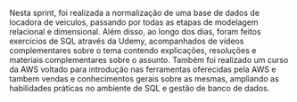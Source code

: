 Nesta sprint, foi realizada a normalização de uma base de dados de locadora de veiculos, passando por todas as etapas de modelagem relacional e dimensional. Além disso, ao longo dos dias, foram feitos exercícios de SQL através da Udemy, acompanhados de vídeos complementares sobre o tema contendo explicações, resoluções e materiais complementares sobre o assunto. Também foi realizado um curso da AWS voltado para introdução nas ferramentas oferecidas pela AWS e tambem vendas e conhecimentos gerais sobre as mesmas, ampliando as habilidades práticas no ambiente de SQL e gestão de banco de dados.
